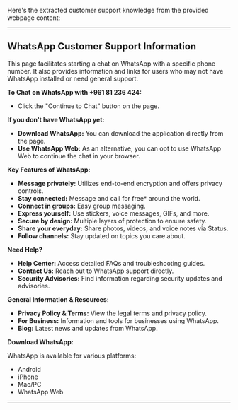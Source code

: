 Here's the extracted customer support knowledge from the provided webpage content:

---

## WhatsApp Customer Support Information

This page facilitates starting a chat on WhatsApp with a specific phone number. It also provides information and links for users who may not have WhatsApp installed or need general support.

**To Chat on WhatsApp with +961 81 236 424:**

*   Click the "Continue to Chat" button on the page.

**If you don't have WhatsApp yet:**

*   **Download WhatsApp:** You can download the application directly from the page.
*   **Use WhatsApp Web:** As an alternative, you can opt to use WhatsApp Web to continue the chat in your browser.

**Key Features of WhatsApp:**

*   **Message privately:** Utilizes end-to-end encryption and offers privacy controls.
*   **Stay connected:** Message and call for free* around the world.
*   **Connect in groups:** Easy group messaging.
*   **Express yourself:** Use stickers, voice messages, GIFs, and more.
*   **Secure by design:** Multiple layers of protection to ensure safety.
*   **Share your everyday:** Share photos, videos, and voice notes via Status.
*   **Follow channels:** Stay updated on topics you care about.

**Need Help?**

*   **Help Center:** Access detailed FAQs and troubleshooting guides.
*   **Contact Us:** Reach out to WhatsApp support directly.
*   **Security Advisories:** Find information regarding security updates and advisories.

**General Information & Resources:**

*   **Privacy Policy & Terms:** View the legal terms and privacy policy.
*   **For Business:** Information and tools for businesses using WhatsApp.
*   **Blog:** Latest news and updates from WhatsApp.

**Download WhatsApp:**

WhatsApp is available for various platforms:

*   Android
*   iPhone
*   Mac/PC
*   WhatsApp Web

---